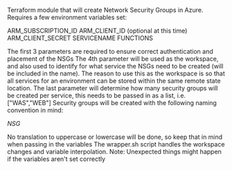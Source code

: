 Terraform module that will create Network Security Groups in Azure.
Requires a few environment variables set:

ARM_SUBSCRIPTION_ID
ARM_CLIENT_ID (optional at this time)
ARM_CLIENT_SECRET
SERVICENAME
FUNCTIONS

The first 3 parameters are required to ensure correct authentication and placement of the NSGs
The 4th parameter will be used as the workspace, and also used to identify for what service the NSGs need to be created (will be included in the name). The reason to use this as the workspace is so that all services for an environment can be stored within the same remote state location.
The last parameter will determine how many security groups will be created per service, this needs to be passed in as a list, i.e. ["WAS","WEB"]
Security groups will be created with the following naming convention in mind:


<Last4DigitsSubscriptionId>_<LogicalNameForSubscription>_NSG_<ServiceName>_<Function>

No translation to uppercase or lowercase will be done, so keep that in mind when passing in the variables
The wrapper.sh script handles the workspace changes and variable interpolation.
Note: Unexpected things might happen if the variables aren't set correctly
